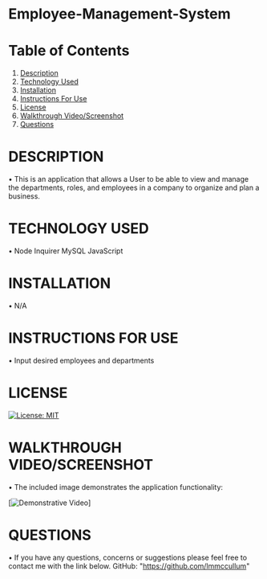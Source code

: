 # Employee-Management-System

# Table of Contents

  1. [Description](#Description)
  2. [Technology Used](#TechnologyUsed)
  3. [Installation](#Installation)
  4. [Instructions For Use](#InstructionsForUse)
  5. [License](#License)
  6. [Walkthrough Video/Screenshot](#WalkthroughVideo/Screenshot)
  7. [Questions](#Questions)

# DESCRIPTION
•  This is an application that allows a User to be able to view and manage the departments, roles, and employees in a company to organize and plan a business.

# TECHNOLOGY USED
• Node
Inquirer
MySQL
JavaScript

# INSTALLATION
• N/A

# INSTRUCTIONS FOR USE
• Input desired employees and departments
  
# LICENSE

[![License: MIT](https://img.shields.io/badge/License-MIT-yellow.svg)](https://opensource.org/licenses/MIT)

# WALKTHROUGH VIDEO/SCREENSHOT
• The included image demonstrates the application functionality:

[![Demonstrative Video]()]

# QUESTIONS
• If you have any questions, concerns or suggestions please feel free to contact me with the link below.
GitHub: "https://github.com/lmmccullum"

